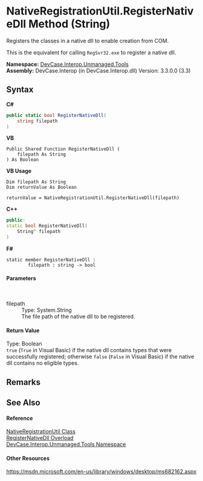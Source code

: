 # NativeRegistrationUtil.RegisterNativeDll Method (String)
 

Registers the classes in a native dll to enable creation from COM. 

 This is the equivalent for calling `RegSvr32.exe` to register a native dll.

**Namespace:**&nbsp;<a href="N_DevCase_Interop_Unmanaged_Tools">DevCase.Interop.Unmanaged.Tools</a><br />**Assembly:**&nbsp;DevCase.Interop (in DevCase.Interop.dll) Version: 3.3.0.0 (3.3)

## Syntax

**C#**<br />
``` C#
public static bool RegisterNativeDll(
	string filepath
)
```

**VB**<br />
``` VB
Public Shared Function RegisterNativeDll ( 
	filepath As String
) As Boolean
```

**VB Usage**<br />
``` VB Usage
Dim filepath As String
Dim returnValue As Boolean

returnValue = NativeRegistrationUtil.RegisterNativeDll(filepath)
```

**C++**<br />
``` C++
public:
static bool RegisterNativeDll(
	String^ filepath
)
```

**F#**<br />
``` F#
static member RegisterNativeDll : 
        filepath : string -> bool 

```


#### Parameters
&nbsp;<dl><dt>filepath</dt><dd>Type: System.String<br />The file path of the native dll to be registered.</dd></dl>

#### Return Value
Type: Boolean<br />`true` (`True` in Visual Basic) if the native dll contains types that were successfully registered; otherwise `false` (`False` in Visual Basic) if the native dll contains no eligible types.

## Remarks


## See Also


#### Reference
<a href="T_DevCase_Interop_Unmanaged_Tools_NativeRegistrationUtil">NativeRegistrationUtil Class</a><br /><a href="Overload_DevCase_Interop_Unmanaged_Tools_NativeRegistrationUtil_RegisterNativeDll">RegisterNativeDll Overload</a><br /><a href="N_DevCase_Interop_Unmanaged_Tools">DevCase.Interop.Unmanaged.Tools Namespace</a><br />

#### Other Resources
<a href="https://msdn.microsoft.com/en-us/library/windows/desktop/ms682162.aspx" target="_blank">https://msdn.microsoft.com/en-us/library/windows/desktop/ms682162.aspx</a><br />